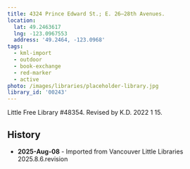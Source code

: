 ```yaml
---
title: 4324 Prince Edward St.; E. 26—28th Avenues.
location:
  lat: 49.2463617
  lng: -123.0967553
  address: '49.2464, -123.0968'
tags:
  - kml-import
  - outdoor
  - book-exchange
  - red-marker
  - active
photo: /images/libraries/placeholder-library.jpg
library_id: '00243'
---
```

Little Free Library #48354.
Revised by K.D. 2022 1 15.

## History
- **2025-Aug-08** - Imported from Vancouver Little Libraries 2025.8.6.revision

